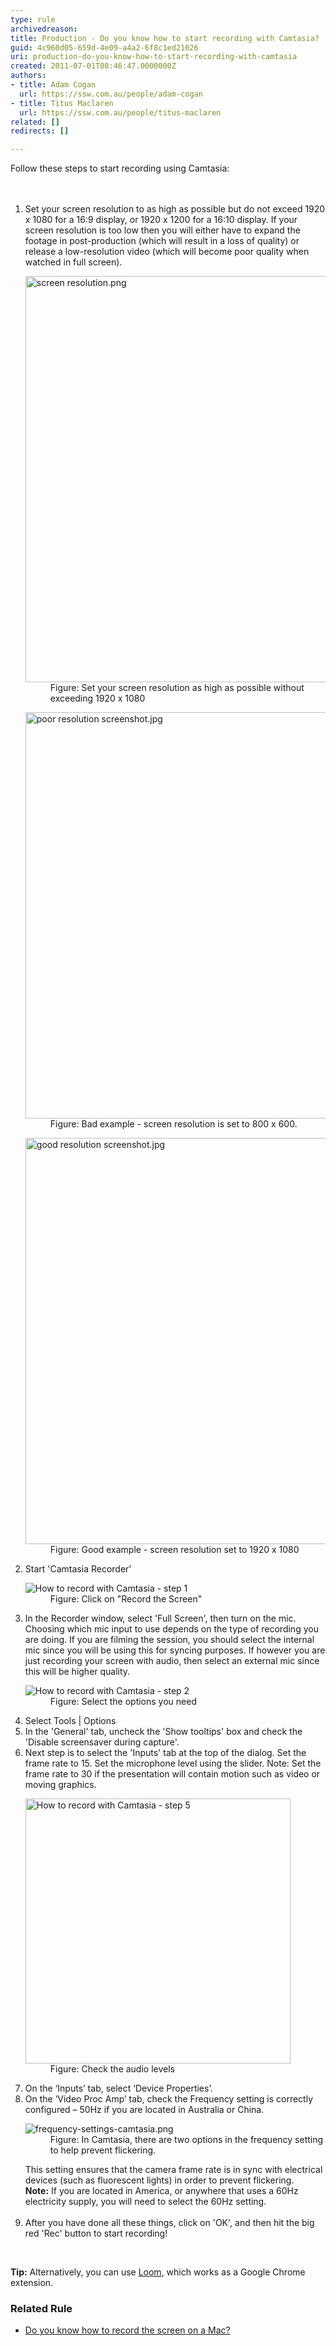 ```yaml
---
type: rule
archivedreason: 
title: Production - Do you know how to start recording with Camtasia?
guid: 4c960d05-659d-4e09-a4a2-6f8c1ed21026
uri: production-do-you-know-how-to-start-recording-with-camtasia
created: 2011-07-01T08:46:47.0000000Z
authors:
- title: Adam Cogan
  url: https://ssw.com.au/people/adam-cogan
- title: Titus Maclaren
  url: https://ssw.com.au/people/titus-maclaren
related: []
redirects: []

---
```



Follow these steps to start recording using Camtasia:
​<br>
<br><excerpt class='endintro'></excerpt><br>
<ol><li>Set your screen resolution to as high as possible but do not exceed 1920 x 1080 for a 16:9 display, or 1920 x 1200 for a 16:10 display. If your screen resolution is too low then you will either have to expand the footage in post-production (which will result in a loss of quality) or release a low-resolution video (which will become poor quality when watched in full screen).</li><dl class="image"><dt> 
         <img alt="screen resolution.png" src="screen resolution.png" style="width:650px;" /> 
         <br>
      </dt><dd>Figure: Set your screen resolution as high as possible without exceeding 1920 x 1080</dd></dl><dl class="badImage"><dt> 
         <img alt="poor resolution screenshot.jpg" src="poor resolution screenshot.jpg" style="width:650px;" /> 
      </dt><dd>Figure: Bad example - screen resolution is set to 800 x 600.</dd></dl><dl class="goodImage"><dt> 
         <img alt="good resolution screenshot.jpg" src="good resolution screenshot.jpg" style="width:650px;" /> 
      </dt><dd>Figure: Good example - screen resolution set to 1920 x 1080</dd></dl><li>Start 'Camtasia Recorder' 
      <dl class="image"><dt> 
            <img alt="How to record with Camtasia - step 1" src="record-camtasia-1.jpg" /> 
         </dt><dd>Figure: Click on "Record the Screen"</dd></dl></li><li>In the Recorder window, select 'Full Screen', then turn on the mic. Choosing which mic input to use depends on the type of recording you are doing. If you are filming the session, you should select the internal mic since you will be using this for syncing purposes. If however you are just recording your screen with audio, then select an external mic since this will be higher quality. 
      <dl class="image"><dt> 
            <img alt="How to record with Camtasia - step 2" src="record-camtasia-2.jpg" /> 
         </dt><dd>Figure: Select the options you need</dd></dl></li><li>Select Tools | Options</li><li>In the 'General' tab, uncheck the 'Show tooltips' box and check the 'Disable screensaver during capture'.</li><li>Next step is to select the 'Inputs' tab at the top of the dialog. Set the frame rate to 15. Set the microphone level using the slider. Note: Set the frame rate to 30 if the presentation will contain motion such as video or moving graphics.</li><dl class="image"><dt> 
         <img alt="How to record with Camtasia - step 5" src="record-camtasia-3.jpg" style="width:424px;" /> 
      </dt><dd>Figure: Check the audio levels</dd></dl><li>On the ‘Inputs’ tab, select ‘Device Properties’.</li><li>On the ‘Video Proc Amp’ tab, check the Frequency setting is correctly configured – 50Hz if you are located in Australia or China.
   <dl class="image"><dt><img src="frequency-settings-camtasia.png" alt="frequency-settings-camtasia.png" /></dt><dd>Figure: In Camtasia, there are two options in the frequency setting to help prevent flickering.</dd></dl>
   This setting ensures that the camera frame rate is in sync with electrical devices (such as fluorescent lights) in order to prevent flickering.<br><b>Note:</b> If you are located in America, or anywhere that uses a 60Hz electricity supply, you will need to select the 60Hz setting.<br><br></li><li>After you have done all these things, click on 'OK', and then hit the big red 'Rec' button to start recording!</li></ol> ​​​ 
<p class="greyBox"> 
   <b>Tip:</b> Alternatively, you can use 
   <a href="https://www.useloom.com/">Loom</a>, which works as a Google Chrome extension. 
   <br></p><h3 class="ssw15-rteElement-H3">Related Rule<br></h3><ul><li>
      <a href=/do-you-know-how-to-record-the-screen-on-a-mac>Do you know how to record the screen on a Mac?​</a>​<br></li></ul>
<br>


